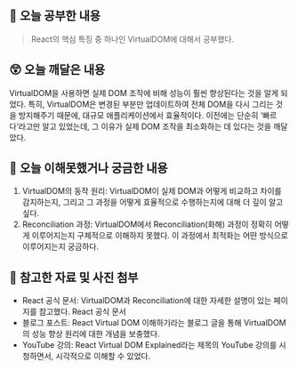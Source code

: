 ## 📝 오늘 공부한 내용
> React의 핵심 특징 중 하나인 VirtualDOM에 대해서 공부했다.

## 😲 오늘 깨달은 내용
VirtualDOM을 사용하면 실제 DOM 조작에 비해 성능이 훨씬 향상된다는 것을 알게 되었다. 
특히, VirtualDOM은 변경된 부분만 업데이트하여 전체 DOM을 다시 그리는 것을 방지해주기 때문에, 
대규모 애플리케이션에서 효율적이다. 이전에는 단순히 ‘빠르다’라고만 알고 있었는데, 
그 이유가 실제 DOM 조작을 최소화하는 데 있다는 것을 깨달았다.

## 🥲 오늘 이해못했거나 궁금한 내용
1. VirtualDOM의 동작 원리: VirtualDOM이 실제 DOM과 어떻게 비교하고 차이를 감지하는지, 그리고 그 과정을 어떻게 효율적으로 수행하는지에 대해 더 깊이 알고 싶다.
2. Reconciliation 과정: VirtualDOM에서 Reconciliation(화해) 과정이 정확히 어떻게 이루어지는지 구체적으로 이해하지 못했다. 이 과정에서 최적화는 어떤 방식으로 이루어지는지 궁금하다.
   
## 📁 참고한 자료 및 사진 첨부
- React 공식 문서: VirtualDOM과 Reconciliation에 대한 자세한 설명이 있는 페이지를 참고했다. React 공식 문서
- 블로그 포스트: React Virtual DOM 이해하기라는 블로그 글을 통해 VirtualDOM의 성능 향상 원리에 대한 개념을 보충했다.
- YouTube 강의: React Virtual DOM Explained라는 제목의 YouTube 강의를 시청하면서, 시각적으로 이해할 수 있었다.
